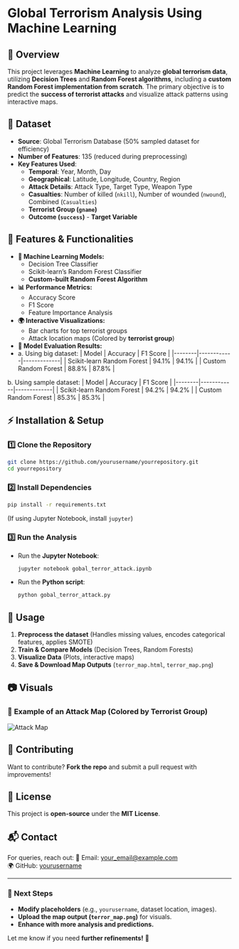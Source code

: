 # **Global Terrorism Analysis Using Machine Learning**

## **📌 Overview**
This project leverages **Machine Learning** to analyze **global terrorism data**, utilizing **Decision Trees** and **Random Forest algorithms**, including a **custom Random Forest implementation from scratch**. The primary objective is to predict the **success of terrorist attacks** and visualize attack patterns using interactive maps.

## **📂 Dataset**
- **Source**: Global Terrorism Database (50% sampled dataset for efficiency)
- **Number of Features**: 135 (reduced during preprocessing)
- **Key Features Used**:
  - **Temporal**: Year, Month, Day
  - **Geographical**: Latitude, Longitude, Country, Region
  - **Attack Details**: Attack Type, Target Type, Weapon Type
  - **Casualties**: Number of killed (`nkill`), Number of wounded (`nwound`), Combined (`Casualties`)
  - **Terrorist Group (`gname`)**
  - **Outcome (`success`)** - **Target Variable**

## **📌 Features & Functionalities**
- **🧠 Machine Learning Models:**
  - Decision Tree Classifier
  - Scikit-learn’s Random Forest Classifier
  - **Custom-built Random Forest Algorithm**
- **📊 Performance Metrics:**
  - Accuracy Score
  - F1 Score
  - Feature Importance Analysis
- **🌍 Interactive Visualizations:**
  - Bar charts for top terrorist groups
  - Attack location maps (Colored by **terrorist group**)
- **📄 Model Evaluation Results:**
- a.	Using big dataset: 
  | Model | Accuracy | F1 Score |
  |--------|------------|-------------|
  | Scikit-learn Random Forest | 94.1% | 94.1% |
  | Custom Random Forest | 88.8% | 87.8% |

b.	Using sample dataset:
| Model | Accuracy | F1 Score |
  |--------|------------|-------------|
  | Scikit-learn Random Forest | 94.2% | 94.2% |
  | Custom Random Forest | 85.3% | 85.3% |


## **⚡ Installation & Setup**
### **1️⃣ Clone the Repository**
```bash
git clone https://github.com/yourusername/yourrepository.git
cd yourrepository
```

### **2️⃣ Install Dependencies**
```bash
pip install -r requirements.txt
```
(If using Jupyter Notebook, install `jupyter`)

### **3️⃣ Run the Analysis**
- Run the **Jupyter Notebook**:
  ```bash
  jupyter notebook gobal_terror_attack.ipynb
  ```
- Run the **Python script**:
  ```bash
  python gobal_terror_attack.py
  ```

## **📌 Usage**
1. **Preprocess the dataset** (Handles missing values, encodes categorical features, applies SMOTE)
2. **Train & Compare Models** (Decision Trees, Random Forests)
3. **Visualize Data** (Plots, interactive maps)
4. **Save & Download Map Outputs** (`terror_map.html`, `terror_map.png`)

## **📷 Visuals**
### 📍 **Example of an Attack Map (Colored by Terrorist Group)**
![Attack Map](images/terror_map.png)

## **🤝 Contributing**
Want to contribute? **Fork the repo** and submit a pull request with improvements!

## **📜 License**
This project is **open-source** under the **MIT License**.

## **📬 Contact**
For queries, reach out:
📧 Email: [your_email@example.com](mailto:your_email@example.com)  
🌍 GitHub: [yourusername](https://github.com/yourusername)

---
### **🚀 Next Steps**
- **Modify placeholders** (e.g., `yourusername`, dataset location, images).
- **Upload the map output (`terror_map.png`)** for visuals.
- **Enhance with more analysis and predictions.**

Let me know if you need **further refinements!** 🚀

